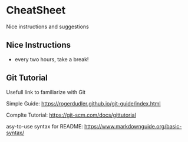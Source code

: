 # CheatSheet
Nice instructions and suggestions

## Nice Instructions

 * every two hours, take a break!  


## Git Tutorial
Usefull link to familiarize with Git

Simple Guide: https://rogerdudler.github.io/git-guide/index.html

Complte Tutorial: https://git-scm.com/docs/gittutorial

asy-to-use syntax for README: https://www.markdownguide.org/basic-syntax/
